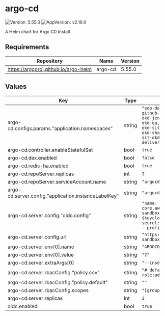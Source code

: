 # argo-cd

![Version: 5.55.0](https://img.shields.io/badge/Version-5.55.0-informational?style=flat-square) ![AppVersion: v2.10.0](https://img.shields.io/badge/AppVersion-v2.10.0-informational?style=flat-square)

A Helm chart for Argo CD Install

## Requirements

| Repository | Name | Version |
|------------|------|---------|
| https://argoproj.github.io/argo-helm | argo-cd | 5.55.0 |

## Values

| Key | Type | Default | Description |
|-----|------|---------|-------------|
| argo-cd.configs.params."application.namespaces" | string | `"edp-delivery-okd-gerrit-qa, edp-delivery-okd-github-qa, edp-delivery-okd-gitlab-qa, edp-delivery-okd-jenkins-qa, edp-delivery-okd-sit, edp-delivery-okd-qa, edp-delivery-az-delivery-dev, edp-delivery-okd-sit-okd, edp-delivery-okd-qa-okd, edp-delivery-okd-shared-qa-okd-shared, edp-delivery-okd-shared-sit-okd-shared, edp-delivery-ms-delivery-dev, edp-delivery-okd-qa-qa"` |  |
| argo-cd.controller.enableStatefulSet | bool | `true` |  |
| argo-cd.dex.enabled | bool | `false` |  |
| argo-cd.redis-ha.enabled | bool | `true` |  |
| argo-cd.repoServer.replicas | int | `2` |  |
| argo-cd.repoServer.serviceAccount.name | string | `"argocd-repo-server"` |  |
| argo-cd.server.config."application.instanceLabelKey" | string | `"argocd.argoproj.io/instance-edp"` |  |
| argo-cd.server.config."oidc.config" | string | `"name: Keycloak\nissuer: https://keycloak.eks-core.aws.main.edp.projects.epam.com/auth/realms/okd-sandbox\nclientID: argocd-tenant\nclientSecret: $keycloak-client-argocd-secret:clientSecret\nrequestedScopes:\n  - openid\n  - profile\n  - email\n  - groups\n"` |  |
| argo-cd.server.config.url | string | `"https://argocd-dev.apps.okd-sandbox.aws.main.edp.projects.epam.com"` |  |
| argo-cd.server.env[0].name | string | `"ARGOCD_API_SERVER_REPLICAS"` |  |
| argo-cd.server.env[0].value | string | `"2"` |  |
| argo-cd.server.extraArgs[0] | string | `"--insecure"` |  |
| argo-cd.server.rbacConfig."policy.csv" | string | `"# default global admins\ng, ArgoCDAdmins, role:admin\n"` |  |
| argo-cd.server.rbacConfig."policy.default" | string | `""` |  |
| argo-cd.server.rbacConfig.scopes | string | `"[groups]"` |  |
| argo-cd.server.replicas | int | `2` |  |
| oidc.enabled | bool | `true` |  |

